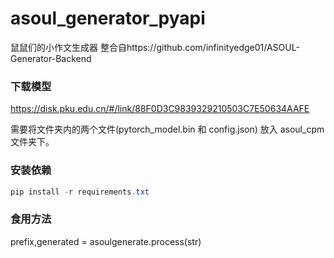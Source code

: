 # asoul_generator_pyapi
鼠鼠们的小作文生成器 整合自https://github.com/infinityedge01/ASOUL-Generator-Backend
### 下载模型
https://disk.pku.edu.cn/#/link/88F0D3C9839329210503C7E50634AAFE

需要将文件夹内的两个文件(pytorch_model.bin 和 config.json) 放入 asoul_cpm 文件夹下。
### 安装依赖
``` powershell
pip install -r requirements.txt
```
### 食用方法
prefix,generated = asoulgenerate.process(str)
